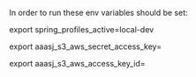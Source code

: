 In order to run these env variables should be set:

export spring_profiles_active=local-dev

export aaasj_s3_aws_secret_access_key=

export aaasj_s3_aws_access_key_id=